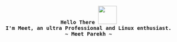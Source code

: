 <p align="center">
  <samp>
    <b>
      Hello There  <img src="https://media.giphy.com/media/mGcNjsfWAjY5AEZNw6/giphy.gif" width="50">
     <br>
        I'm Meet, an ultra Professional and Linux enthusiast.
    </b>
    <br>
     <b>
        ~ Meet Parekh ~
      </b>
    </samp>
</p>

